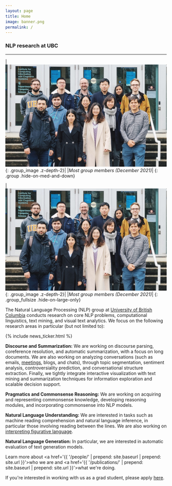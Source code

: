 ```yaml
---
layout: page
title: Home
image: banner.png
permalink: /
---
```


### NLP research at UBC
---

|![Group Photo](/assets/img/group.jpg){: .group_image .z-depth-2}|
|*Most group members (December 2021)*|
{: .group .hide-on-med-and-down}

|![Group Photo](/assets/img/group.jpg){: .group_image .z-depth-2}|
|*Most group members (December 2021)*|
{: .group_fullsize .hide-on-large-only}

The Natural Language Processing (NLP) group at <a href="https://www.cs.ubc.ca/">University of British Columbia</a> conducts research on core NLP problems, computational linguistics, text mining, and visual text analytics. 
We focus on the following research areas in particular (but not limited to):

{% include news_ticker.html %}

__Discourse and Summarization:__ We are working on discourse parsing, coreference resolution, and automatic summarization, with a focus on long documents. We are also working on analyzing conversations (such as emails, [meetings](http://www.cs.ubc.ca/%7Ecarenini/PAPERS/birte2012-RashidCarenini.pdf), blogs, and chats), 
through topic segmentation, sentiment analysis, controversiality prediction, and conversational structure extraction. Finally, we tightly integrate interactive visualization with text mining and summarization techniques for information exploration and scalable decision support.

__Pragmatics and Commonsense Reasoning:__ We are working on acquiring and representing commonsense knowledge, developing reasoning modules, and incorporating commonsense into NLP models. 

__Natural Language Understanding:__ We are interested in tasks such as machine reading comprehension and natural language inference, in particular those involving reading between the lines. We are also working on <a href="https://arxiv.org/abs/2109.00087">interpreting figurative language</a>.

__Natural Language Generation:__ In particular, we are interested in automatic evaluation of text generation models. 


Learn more about <a href='{{ '/people/' | prepend: site.baseurl | prepend: site.url }}'>who we are</a> and <a href='{{ '/publications/' | prepend: site.baseurl | prepend: site.url }}'>what we're doing</a>. 

If you're interested in working with us as a grad student, please apply [here](https://www.cs.ubc.ca/students/grad/prospective).


